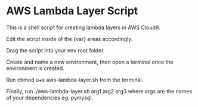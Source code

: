 # AWS Lambda Layer Script

This is a shell script for creating lambda layers in AWS Cloud9.

Edit the script inside of the {var} areas accordingly.

Drag the script into your env root folder.

Create and name a new environment, then open a terminal once the environment is created.

Run chmod u+x aws-lambda-layer.sh from the terminal.

Finally, run ./aws-lambda-layer.sh arg1 arg2 arg3 where args are the names of your dependencies eg. pymysql.
